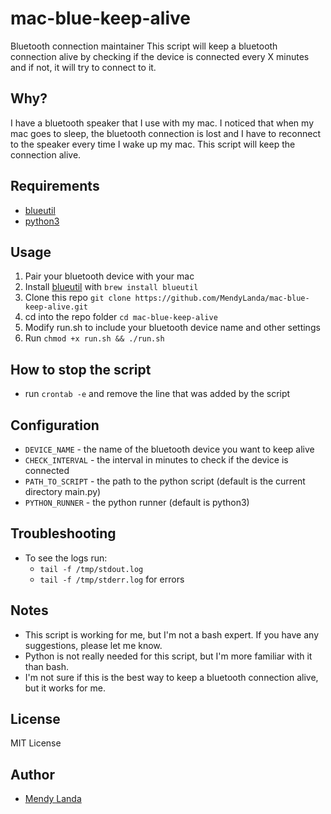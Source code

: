 # mac-blue-keep-alive
Bluetooth connection maintainer
This script will keep a bluetooth connection alive by checking if the device is connected every X minutes and if not, it will try to connect to it.

## Why?
I have a bluetooth speaker that I use with my mac. I noticed that when my mac goes to sleep, the bluetooth connection is lost and I have to reconnect to the speaker every time I wake up my mac. This script will keep the connection alive.

## Requirements
- [blueutil](https://github.com/toy/blueutil)
- [python3](https://www.python.org/downloads/)
## Usage
1. Pair your bluetooth device with your mac
2. Install [blueutil](https://github.com/toy/blueutil) with `brew install blueutil`
3. Clone this repo `git clone https://github.com/MendyLanda/mac-blue-keep-alive.git`
4. cd into the repo folder `cd mac-blue-keep-alive`
5. Modify run.sh to include your bluetooth device name and other settings
6. Run `chmod +x run.sh && ./run.sh`

## How to stop the script
- run `crontab -e` and remove the line that was added by the script

## Configuration
- `DEVICE_NAME` - the name of the bluetooth device you want to keep alive
- `CHECK_INTERVAL` - the interval in minutes to check if the device is connected
- `PATH_TO_SCRIPT` - the path to the python script (default is the current directory main.py)
- `PYTHON_RUNNER` - the python runner (default is python3)

## Troubleshooting
- To see the logs run:
  - `tail -f /tmp/stdout.log`
  - `tail -f /tmp/stderr.log` for errors
## Notes
- This script is working for me, but I'm not a bash expert. If you have any suggestions, please let me know.
- Python is not really needed for this script, but I'm more familiar with it than bash.
- I'm not sure if this is the best way to keep a bluetooth connection alive, but it works for me.

## License
MIT License

## Author
- [Mendy Landa](https://github.com/MendyLanda)
